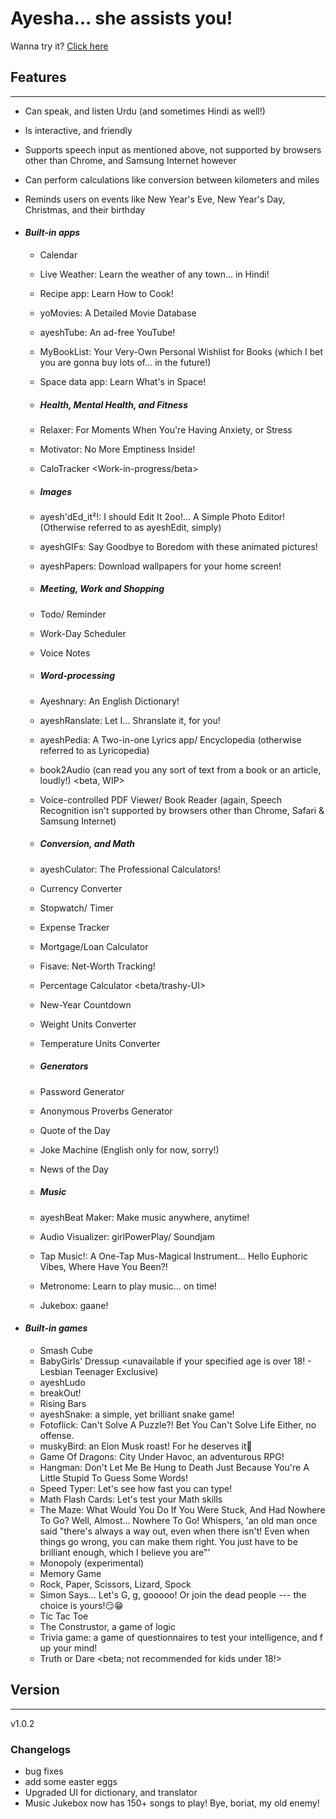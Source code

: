 ﻿# Ayesha... she assists you!

Wanna try it? [Click here](https://abbaskhurram255.github.io/Chatterbox/getting-started/)

## Features

* * *

*   Can speak, and listen Urdu (and sometimes Hindi as well!)
*   Is interactive, and friendly
*   Supports speech input as mentioned above, not supported by browsers other than Chrome, and Samsung Internet however
*   Can perform calculations like conversion between kilometers and miles
*   Reminds users on events like New Year's Eve, New Year's Day, Christmas, and their birthday

*   #### _Built-in apps_

    *   Calendar
    *   Live Weather: Learn the weather of any town... in Hindi!
    *   Recipe app: Learn How to Cook!
    *   yoMovies: A Detailed Movie Database
    *   ayeshTube: An ad-free YouTube!
    *   MyBookList: Your Very-Own Personal Wishlist for Books (which I bet you are gonna buy lots of... in the future!)
    *   Space data app: Learn What's in Space!
  
    * ##### Health, Mental Health, and Fitness
    *   Relaxer: For Moments When You're Having Anxiety, or Stress
    *   Motivator: No More Emptiness Inside!
    *   CaloTracker <Work-in-progress/beta>
 
    * ##### Images
    * ayesh'dEd_it²!: I should Edit It 2oo!... A Simple Photo Editor! (Otherwise referred to as ayeshEdit, simply)
    * ayeshGIFs: Say Goodbye to Boredom with these animated pictures!
    * ayeshPapers: Download wallpapers for your home screen!
 
    * ##### Meeting, Work and Shopping
    *   Todo/ Reminder
    *   Work-Day Scheduler
    *   Voice Notes <beta>
 
    * ##### Word-processing
    *   Ayeshnary: An English Dictionary!
    *   ayeshRanslate: Let I... Shranslate it, for you!
    *   ayeshPedia: A Two-in-one Lyrics app/ Encyclopedia (otherwise referred to as Lyricopedia)
    *   book2Audio (can read you any sort of text from a book or an article, loudly!) <beta, WIP>
    *   Voice-controlled PDF Viewer/ Book Reader (again, Speech Recognition isn't supported by browsers other than Chrome, Safari & Samsung Internet)
 
    * ##### Conversion, and Math
    *   ayeshCulator: The Professional Calculators!
    *   Currency Converter
    *   Stopwatch/ Timer
    *   Expense Tracker
    *   Mortgage/Loan Calculator
    *   Fisave: Net-Worth Tracking!
    *   Percentage Calculator <beta/trashy-UI>
    *   New-Year Countdown
    *   Weight Units Converter
    *   Temperature Units Converter

    * ##### Generators
    *   Password Generator
    *   Anonymous Proverbs Generator
    *   Quote of the Day
    *   Joke Machine (English only for now, sorry!)
    *   News of the Day
   
    * ##### Music
    *   ayeshBeat Maker: Make music anywhere, anytime!
    *   Audio Visualizer: girlPowerPlay/ Soundjam
    *   Tap Music!: A One-Tap Mus-Magical Instrument... Hello Euphoric Vibes, Where Have You Been?!
    *   Metronome: Learn to play music... on time!
    *   Jukebox: gaane!
 
*   #### _Built-in games_

    *   Smash Cube
    *   BabyGirls' Dressup <unavailable if your specified age is over 18! - Lesbian Teenager Exclusive) <beta>
    *   ayeshLudo
    *   breakOut!
    *   Rising Bars <beta>
    *   ayeshSnake: a simple, yet brilliant snake game!
    *   Fotoflick: Can't Solve A Puzzle?! Bet You Can't Solve Life Either, no offense.
    *   muskyBird: an Elon Musk roast! For he deserves it🤫
    *   Game Of Dragons: City Under Havoc, an adventurous RPG!
    *   Hangman: Don't Let Me Be Hung to Death Just Because You're A Little Stupid To Guess Some Words!
    *   Speed Typer: Let's see how fast you can type!
    *   Math Flash Cards: Let's test your Math skills <beta>
    *   The Maze: What Would You Do If You Were Stuck, And Had Nowhere To Go? Well, Almost... Nowhere To Go! Whispers, 'an old man once said "there's always a way out, even when there isn't! Even when things go wrong, you can make them right. You just have to be brilliant enough, which I believe you are"'
    *   Monopoly (experimental)
    *   Memory Game
    *   Rock, Paper, Scissors, Lizard, Spock
    *   Simon Says... Let's G, g, gooooo! Or join the dead people --- the choice is yours!😏😁 <beta>
    *   Tic Tac Toe
    *   The Construstor, a game of logic <beta>
    *   Trivia game: a game of questionnaires to test your intelligence, and f up your mind!
    *   Truth or Dare <beta; not recommended for kids under 18!>


## Version

* * *

v1.0.2
### Changelogs
* bug fixes
* add some easter eggs
* Upgraded UI for dictionary, and translator
* Music Jukebox now has 150+ songs to play! Bye, boriat, my old enemy!
  <!-- <br/><br/><center>Changelogs will be listed here</center> -->
